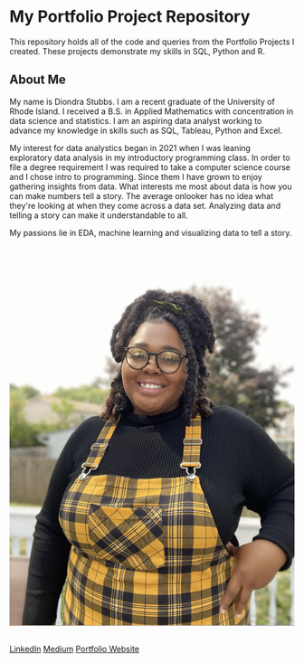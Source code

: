 # My Portfolio Project Repository

This repository holds all of the code and queries from the Portfolio Projects I created. These projects demonstrate my skills in SQL, Python and R. 

## About Me

My name is Diondra Stubbs. I am a recent graduate of the University of Rhode Island. I received a B.S. in Applied Mathematics with concentration in data science and statistics. I am an aspiring data analyst working to advance my knowledge in skills such as SQL, Tableau, Python and Excel.

My interest for data analystics began in 2021 when I was leaning exploratory data analysis in my introductory programming class. In order to file a degree requirement I was required to take a computer science course and I chose intro to programming. Since them I have grown to enjoy gathering insights from data. What interests me most about data is how you can make numbers tell a story. The average onlooker has no idea what they're looking at when they come across a data set. Analyzing data and telling a story can make it understandable to all. 

My passions lie in EDA, machine learning and visualizing data to tell a story.

![alt text](https://github.com/stubbsdiondra/PortfolioProjects/blob/main/pfp.jpg)
 
## 
[LinkedIn](https://www.linkedin.com/in/diondra-stubbs/)
[Medium](https://medium.com/@stubbsdiondra)
[Portfolio Website](https://stubbsdiondra.github.io/diondrastubbs.github.io/)




